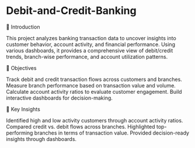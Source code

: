 # Debit-and-Credit-Banking
📌 Introduction

This project analyzes banking transaction data to uncover insights into customer behavior, account activity, and financial performance. Using various dashboards, it provides a comprehensive view of debit/credit trends, branch-wise performance, and account utilization patterns.

🎯 Objectives

Track debit and credit transaction flows across customers and branches. 
Measure branch performance based on transaction value and volume. 
Calculate account activity ratios to evaluate customer engagement. 
Build interactive dashboards for decision-making.

🔑 Key Insights

Identified high and low activity customers through account activity ratios. 
Compared credit vs. debit flows across branches. 
Highlighted top-performing branches in terms of transaction value. 
Provided decision-ready insights through dashboards.
